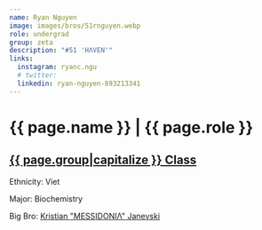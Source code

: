 ```yaml
---
name: Ryan Nguyen
image: images/bros/51rnguyen.webp
role: undergrad
group: zeta
description: "#51 'HΛVEN'"
links:
  instagram: ryanc.ngu
  # twitter: 
  linkedin: ryan-nguyen-893213341
---
```


# {{ page.name }} | {{ page.role }} 
    
## [{{ page.group|capitalize }} Class](/brothers/{{page.group}}s)
    
Ethnicity: Viet

Major: Biochemistry

Big Bro: [Kristian "MESSIDONIΛ" Janevski](37kjanevski)
